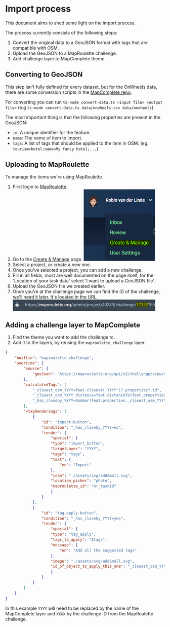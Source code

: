 # Import process

This document aims to shed some light on the import process.

The process currently consists of the following steps:

1. Convert the original data to a GeoJSON format with tags that are compatible with OSM.
2. Upload the GeoJSON to a MapRoulette challenge.
3. Add challenge layer to MapComplete theme.

## Converting to GeoJSON

This step isn't fully defined for every dataset,
but for the OnWheels data, there are some conversion scripts in the [MapComplete repo](https://github.com/pietervdvn/MapComplete/blob/feature/maproulette/scripts/onwheels).

For converting you can run `ts-node convert-data.ts <input file> <output file>` (e.g `ts-node convert-data.ts data/onwheels.csv data/onwheels`).

The most important thing is that the following properties are present in the GeoJSON:

* `id`: A unique identifier for the feature.
* `name`: The name of item to import.
* `tags`: A list of tags that should be applied to the item in OSM. (eg. `tourism=hotel;name=My fancy hotel;...`)

## Uploading to MapRoulette

To manage the items we're using MapRoulette.

1. First login to [MapRoulette](https://maproulette.org/).
2. Go to the [Create & Manage](https://maproulette.org/admin/projects) page.
![Create & Manage](img/create-manage.png)
3. Select a project, or create a new one.
4. Once you've selected a project, you can add a new challenge.
5. Fill in all fields, most are well documented on the page itself, for the 'Location of your task data' select 'I want to upload a GeoJSON file'.
6. Upload the GeoJSON file we created earlier.
7. Once you're at the challenge page we can find the ID of the challenge, we'll need it later. It's located in the URL.
![URL](img/url.png)

## Adding a challenge layer to MapComplete

1. Find the theme you want to add the challenge to.
2. Add it to the layers, by reusing the `maproulette_challenge` layer.

```json
{
    "builtin": "maproulette_challenge",
    "override": {
        "source": {
            "geoJson": "https://maproulette.org/api/v2/challenge/view/XXXX"
        },
        "calculatedTags": [
            "_closest_osm_YYYY=feat.closest('YYYY')?.properties?.id",
            "_closest_osm_YYYY_distance=feat.distanceTo(feat.properties._closest_osm_YYYY)",
            "_has_closeby_YYYY=Number(feat.properties._closest_osm_YYYY_distance) < 50 ? 'yes' : 'no'"
        ],
        "+tagRenderings": [
            {
                "id": "import-button",
                "condition": "_has_closeby_YYYY=no",
                "render": {
                    "special": {
                    "type": "import_button",
                    "targetLayer": "YYYY",
                    "tags": "tags",
                    "text": {
                        "en": "Import"
                    },
                    "icon": "./assets/svg/addSmall.svg",
                    "location_picker": "photo",
                    "maproulette_id": "mr_taskId"
                    }
                }
            },
            {
                "id": "tag-apply-button",
                "condition": "_has_closeby_YYYY=yes",
                "render": {
                    "special": {
                    "type": "tag_apply",
                    "tags_to_apply": "$tags",
                    "message": {
                        "en": "Add all the suggested tags"
                    },
                    "image": "./assets/svg/addSmall.svg",
                    "id_of_object_to_apply_this_one": "_closest_osm_YYYY"
                    }
                }
            }
        ]
    }
}
```

In this example `YYYY` will need to be replaced by the name of the MapComplete layer and `XXXX` by the challenge ID from the MapRoulette challenge.
